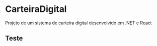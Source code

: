 # CarteiraDigital

Projeto de um sistema de carteira digital desenvolvido em .NET e React

## Teste
